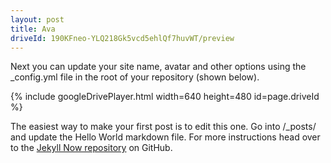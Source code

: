 ```yaml
---
layout: post
title: Ava
driveId: 190KFneo-YLQ218Gk5vcd5ehlQf7huvWT/preview 
---
```


Next you can update your site name, avatar and other options using the _config.yml file in the root of your repository (shown below).

{% include googleDrivePlayer.html width=640 height=480 id=page.driveId %}

The easiest way to make your first post is to edit this one. Go into /_posts/ and update the Hello World markdown file. For more instructions head over to the [Jekyll Now repository](https://github.com/barryclark/jekyll-now) on GitHub.
